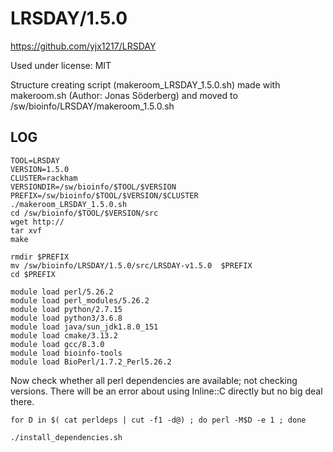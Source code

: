 LRSDAY/1.5.0
========================

<https://github.com/yjx1217/LRSDAY>

Used under license:
MIT

Structure creating script (makeroom_LRSDAY_1.5.0.sh) made with makeroom.sh (Author: Jonas Söderberg) and moved to /sw/bioinfo/LRSDAY/makeroom_1.5.0.sh

LOG
---

    TOOL=LRSDAY
    VERSION=1.5.0
    CLUSTER=rackham
    VERSIONDIR=/sw/bioinfo/$TOOL/$VERSION
    PREFIX=/sw/bioinfo/$TOOL/$VERSION/$CLUSTER
    ./makeroom_LRSDAY_1.5.0.sh
    cd /sw/bioinfo/$TOOL/$VERSION/src
    wget http://
    tar xvf 
    make

    rmdir $PREFIX
    mv /sw/bioinfo/LRSDAY/1.5.0/src/LRSDAY-v1.5.0  $PREFIX
    cd $PREFIX

    module load perl/5.26.2
    module load perl_modules/5.26.2
    module load python/2.7.15
    module load python3/3.6.8
    module load java/sun_jdk1.8.0_151
    module load cmake/3.13.2
    module load gcc/8.3.0
    module load bioinfo-tools
    module load BioPerl/1.7.2_Perl5.26.2

Now check whether all perl dependencies are available; not checking versions.
There will be an error about using Inline::C directly but no big deal there.

    for D in $( cat perldeps | cut -f1 -d@) ; do perl -M$D -e 1 ; done

    ./install_dependencies.sh
